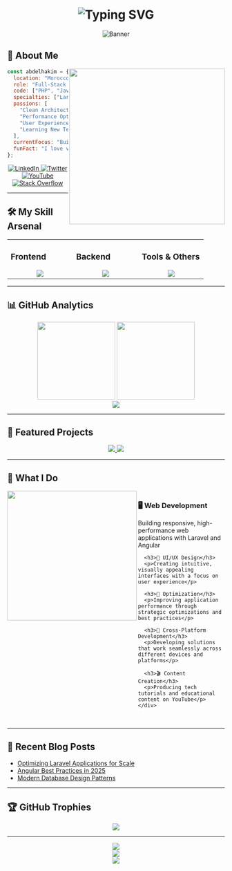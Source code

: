 # <div align="center">![Typing SVG](https://readme-typing-svg.demolab.com?font=Poppins&weight=600&size=40&duration=3000&pause=1000&color=6366F1&center=true&vCenter=true&width=600&height=100&lines=Hey+there!+I'm+Abdelhakim+%F0%9F%91%8B;Full-Stack+Developer+%F0%9F%9A%80;Digital+Creator+%F0%9F%8E%A8;Problem+Solver+%F0%9F%A7%A0)</div>

<div align="center">
  
  ![Banner](https://capsule-render.vercel.app/api?type=waving&color=6366F1&height=180&section=header&text=Building%20Digital%20Experiences&fontSize=40&fontColor=ffffff&animation=fadeIn&fontAlignY=36)

</div>

## 💫 About Me

<img align="right" src="https://raw.githubusercontent.com/rahul-jha98/rahul-jha98/main/techstack.gif" width="360px"/>

```javascript
const abdelhakim = {
  location: "Morocco",
  role: "Full-Stack Developer",
  code: ["PHP", "JavaScript", "TypeScript", "Java", "C"],
  specialties: ["Laravel", "Angular", "Spring", "Tailwind CSS"],
  passions: [
    "Clean Architecture",
    "Performance Optimization",
    "User Experience",
    "Learning New Technologies"
  ],
  currentFocus: "Building scalable web applications",
  funFact: "I love video editing almost as much as coding!"
};
```

<div align="center">
  <a href="https://linkedin.com/in/abdelhakimbaalla">
    <img src="https://img.shields.io/badge/LinkedIn-0077B5?style=for-the-badge&logo=linkedin&logoColor=white" alt="LinkedIn" />
  </a>
  <a href="https://x.com/Abdelhakim99891">
    <img src="https://img.shields.io/badge/Twitter-1DA1F2?style=for-the-badge&logo=twitter&logoColor=white" alt="Twitter" />
  </a>
  <a href="https://youtube.com/@Dinocrafting">
    <img src="https://img.shields.io/badge/YouTube-FF0000?style=for-the-badge&logo=youtube&logoColor=white" alt="YouTube" />
  </a>
  <a href="https://stackoverflow.com/users/29011477">
    <img src="https://img.shields.io/badge/Stack_Overflow-FE7A16?style=for-the-badge&logo=stack-overflow&logoColor=white" alt="Stack Overflow" />
  </a>
</div>

---

## 🛠️ My Skill Arsenal

<table>
  <tr>
    <td valign="top" width="33%">
      <h3>Frontend</h3>
      <div align="center">  
        <img src="https://skillicons.dev/icons?i=html,css,js,ts,angular,bootstrap,tailwind" />
      </div>
    </td>
    <td valign="top" width="33%">
      <h3>Backend</h3>
      <div align="center">
        <img src="https://skillicons.dev/icons?i=php,laravel,java,spring,c" />
      </div>
    </td>
    <td valign="top" width="33%">
      <h3>Tools & Others</h3>
      <div align="center">
        <img src="https://skillicons.dev/icons?i=git,docker,figma,photoshop,mysql,postgres,vercel" />
      </div>
    </td>
  </tr>
</table>

---

## 📊 GitHub Analytics

<div align="center">
  <img height="180em" src="https://github-readme-streak-stats.herokuapp.com/?user=Abdelhakim-baalla&theme=tokyonight&hide_border=true" />
  <img height="180em" src="https://github-profile-summary-cards.vercel.app/api/cards/profile-details?username=Abdelhakim-baalla&theme=tokyonight" />
</div>

<div align="center">
  <img src="https://github-readme-stats.vercel.app/api/top-langs/?username=Abdelhakim-baalla&layout=compact&theme=tokyonight&hide_border=true" />
</div>

---

## 🔭 Featured Projects

<div align="center">
  <a href="https://github.com/yourusername/project1">
    <img src="https://github-readme-stats.vercel.app/api/pin/?username=Abdelhakim-baalla&repo=project1&theme=tokyonight&hide_border=true" />
  </a>
  <a href="https://github.com/yourusername/project2">
    <img src="https://github-readme-stats.vercel.app/api/pin/?username=Abdelhakim-baalla&repo=project2&theme=tokyonight&hide_border=true" />
  </a>
</div>

---

## 🌟 What I Do

<div>
  <div style="display: flex; align-items: flex-start;">
    <img align="left" height="300" src="https://media1.giphy.com/media/qgQUggAC3Pfv687qPC/giphy.gif" />
    <div>
      <h3>🖥️ Web Development</h3>
      <p>Building responsive, high-performance web applications with Laravel and Angular</p>
      
      <h3>🎨 UI/UX Design</h3>
      <p>Creating intuitive, visually appealing interfaces with a focus on user experience</p>
      
      <h3>🚀 Optimization</h3>
      <p>Improving application performance through strategic optimizations and best practices</p>
      
      <h3>📱 Cross-Platform Development</h3>
      <p>Developing solutions that work seamlessly across different devices and platforms</p>
      
      <h3>🎬 Content Creation</h3>
      <p>Producing tech tutorials and educational content on YouTube</p>
    </div>
  </div>
</div>

<br clear="all" />

---

## 📘 Recent Blog Posts

<!-- BLOG-POST-LIST:START -->
- [Optimizing Laravel Applications for Scale](https://yourblog.com/optimizing-laravel)
- [Angular Best Practices in 2025](https://yourblog.com/angular-best-practices)
- [Modern Database Design Patterns](https://yourblog.com/database-design)
<!-- BLOG-POST-LIST:END -->

---

## 🏆 GitHub Trophies

<div align="center">
  <img src="https://github-profile-trophy.vercel.app/?username=Abdelhakim-baalla&theme=algolia&no-frame=true&no-bg=true&margin-w=4" />
</div>

---

<div align="center">
  <img src="https://quotes-github-readme.vercel.app/api?type=horizontal&theme=tokyonight" />
</div>

<div align="center">
  <img src="https://komarev.com/ghpvc/?username=Abdelhakim-baalla&style=for-the-badge&color=6366F1" />
</div>

<div align="center">
  <img src="https://capsule-render.vercel.app/api?type=waving&color=6366F1&height=120&section=footer" />
</div>
